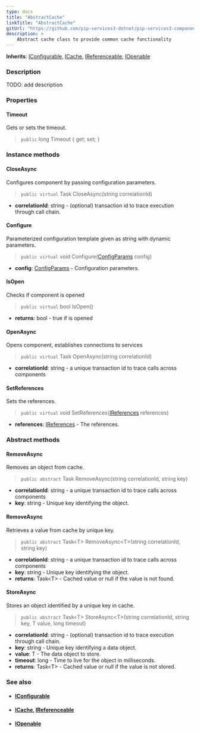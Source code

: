```yaml
---
type: docs
title: "AbstractCache"
linkTitle: "AbstractCache"
gitUrl: "https://github.com/pip-services3-dotnet/pip-services3-components-dotnet"
description: >
    Abstract cache class to provide common cache functionality
---
```


**Inherits**: [IConfigurable](../../../commons/config/iconfigurable), [ICache](../icache), [IReferenceable](../../../commons/refer/ireferenceable), [IOpenable](../../../commons/run/iopenable)

### Description

TODO: add description


### Properties

#### Timeout
Gets or sets the timeout.
> `public` long Timeout { get; set; }


### Instance methods

#### CloseAsync
Configures component by passing configuration parameters.

> `public virtual` Task CloseAsync(string correlationId)

- **correlationId**: string - (optional) transaction id to trace execution through call chain.


#### Configure
Parameterized configuration template given as string with dynamic parameters.

> `public virtual` void Configure([ConfigParams](../../../commons/config/config_params) config)

- **config**: [ConfigParams](../../../commons/config/config_params) - 	Configuration parameters.

#### IsOpen
Checks if component is opened

> `public virtual` bool IsOpen()

- **returns**: bool - true if is opened


#### OpenAsync
Opens component, establishes connections to services

> `public virtual` Task OpenAsync(string correlationId)

- **correlationId**: string - a unique transaction id to trace calls across components

#### SetReferences
Sets the references.

> `public virtual` void SetReferences([IReferences](../../../commons/refer/ireferences) references)

- **references**: [IReferences](../../../commons/refer/ireferences) - The references.


### Abstract methods


#### RemoveAsync
Removes an object from cache.

> `public abstract` Task RemoveAsync(string correlationId, string key)

- **correlationId**: string - a unique transaction id to trace calls across components
- **key**: string - Unique key identifying the object.


#### RemoveAsync
Retrieves a value from cache by unique key.

> `public abstract` Task\<T\> RemoveAsync\<T\>(string correlationId, string key)

- **correlationId**: string - a unique transaction id to trace calls across components
- **key**: string - Unique key identifying the object.
- **returns**: Task\<T\> - Cached value or null if the value is not found.

#### StoreAsync
Stores an object identified by a unique key in cache.

> `public abstract` Task\<T\> StoreAsync\<T\>(string correlationId, string key, T value, long timeout)

- **correlationId**: string - (optional) transaction id to trace execution through call chain.
- **key**: string - Unique key identifying a data object.
- **value**: T - The data object to store.
- **timeout**: long - Time to live for the object in milliseconds.
- **returns**: Task\<T\> - Cached value or null if the value is not stored.



### See also
- #### [IConfigurable](../../../commons/config/iconfigurable)
- #### [ICache](../icache), [IReferenceable](../../../commons/refer/ireferenceable)
- #### [IOpenable](../../../commons/run/iopenable)

